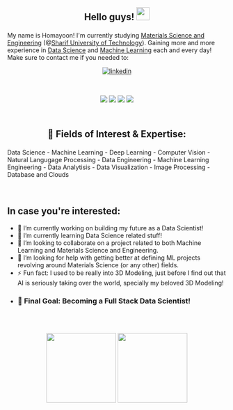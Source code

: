 
<h2><p align="center">Hello guys! <img src="https://raw.githubusercontent.com/MartinHeinz/MartinHeinz/master/wave.gif" width="30px"></h2></p>  

My name is Homayoon! I'm currently studying [Materials Science and Engineering][mat] (@[Sharif University of Technology][sharif]). Gaining more and more experience in [Data Science][ds] and [Machine Learning][ml] each and every day!  
Make sure to contact me if you needed to:

[<p align="center"><img align="center" alt="linkedin" src="https://img.shields.io/badge/LinkedIn-0077B5?style=for-the-badge&logo=linkedin&logoColor=white" /></p>][1]

[instaIMG]: https://i.imgur.com/OgUDrnB.png
[1]: https://www.linkedin.com/in/homayoon-alimohammadi/
[mat]: https://en.wikipedia.org/wiki/Materials_science
[sharif]: https://en.wikipedia.org/wiki/Sharif_University_of_Technology
[ds]: https://en.wikipedia.org/wiki/Data_science
[ml]: https://en.wikipedia.org/wiki/Machine_learning

<br/>  
<p align="center">
<img align=center src="https://img.shields.io/badge/OS-Windows-informational?style=flat&logo=Windows&logoColor=white&color=1988ff" />
<img align=center src="https://img.shields.io/badge/OS-Ubuntu-informational?style=flat&logo=Ubuntu&logoColor=white&color=ff5b19" />
<img align=center src="https://img.shields.io/badge/Code-Python-informational?style=flat&logo=Python&logoColor=white&color=ffff19" />
<img align=center src="https://img.shields.io/badge/Code-MySQL-informational?style=flat&logo=MySQL&logoColor=white&color=ed8545" />
<!-- <img align=center src="https://img.shields.io/badge/Interests-MachineLearning-informational?style=flat&logo=Tensorflow&logoColor=white&color=ed8545" /> -->
</p>
<br/>  
<h2><p align="center">🧐 Fields of Interest & Expertise:</h2></p>
Data Science - Machine Learning - Deep Learning - Computer Vision - Natural Langugage Processing - Data Engineering - Machine Learning Engineering - Data Analytisis - Data Visualization - Image Processing - Database and Clouds

<!-- ![](https://img.shields.io/badge/OS-Windows-informational?style=flat&logo=Windows&logoColor=white&color=1988ff)
![](https://img.shields.io/badge/OS-Ubuntu-informational?style=flat&logo=Ubuntu&logoColor=white&color=ff5b19)
![](https://img.shields.io/badge/Interests-MachineLearning-informational?style=flat&logo=Tensorflow&logoColor=white&color=ed8545)
![](https://img.shields.io/badge/Code-Python-informational?style=flat&logo=Python&logoColor=white&color=ffff19)       -->
<br/>  
<br/> <br/> 

## In case you're interested:
* 🔭 I’m currently working on building my future as a Data Scientist!  
* 🌱 I’m currently learning Data Science related stuff!  
* 👯 I’m looking to collaborate on a project related to both Machine Learning and Materials Science and Engineering.  
* 🤔 I’m looking for help with getting better at defining ML projects revolving around Materials Science (or any other) fields.  
* ⚡ Fun fact: I used to be really into 3D Modeling, just before I find out that AI is seriously taking over the world, specially my beloved 3D Modeling! 
* ### 🎯 Final Goal: Becoming a Full Stack Data Scientist!

<br/><br/>

<p align="center">
<img height="160em" src="https://github-readme-stats.vercel.app/api?username=TurtlePazzo&theme=vision-friendly-dark&show_icons=true&hide_border=true&&count_private=true&include_all_commits=true" />
<img height="160em" src="https://github-readme-stats.vercel.app/api/top-langs/?username=TurtlePazzo&theme=vision-friendly-dark&show_icons=true&hide_border=true&&count_private=true&include_all_commits=true&langs_count=8" />
</p>
